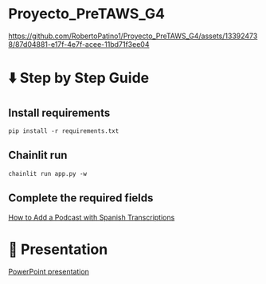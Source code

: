 # Proyecto_PreTAWS_G4

https://github.com/RobertoPatino1/Proyecto_PreTAWS_G4/assets/133924738/87d04881-e17f-4e7f-acee-11bd71f3ee04

# ⬇️ Step by Step Guide 

## Install requirements

`pip install -r requirements.txt`

## Chainlit run

`chainlit run app.py -w`

## Complete the required fields
[How to Add a Podcast with Spanish Transcriptions](https://scribehow.com/shared/How_to_Add_a_Podcast_with_Spanish_Transcriptions__aUHAgBibRwyN4Tcd4SowMg)

# 🗿 Presentation

[PowerPoint presentation](https://espolec-my.sharepoint.com/:p:/g/personal/vicbguti_espol_edu_ec/Eb8KiMVcEBBFrQ6dPI55W6oBOgWEMMwI7NQIl6jkQeZjsQ)

